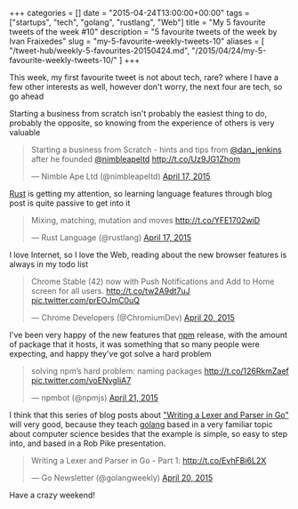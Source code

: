 +++
categories = []
date = "2015-04-24T13:00:00+00:00"
tags = ["startups", "tech", "golang", "rustlang", "Web"]
title = "My 5 favourite tweets of the week #10"
description = "5 favourite tweets of the week by Ivan Fraixedes"
slug = "my-5-favourite-weekly-tweets-10"
aliases = [
  "/tweet-hub/weekly-5-favourites-20150424.md",
  "/2015/04/24/my-5-favourite-weekly-tweets-10/"
]
+++

This week, my first favourite tweet is not about tech, rare? where I have a few other interests as well, however don't worry, the next four are tech, so go ahead


Starting a business from scratch isn't probably the easiest thing to do, probably the opposite, so knowing from the experience of others is very valuable

<blockquote class="twitter-tweet tw-align-center"><p>Starting a business from Scratch - hints and tips from <a href="https://twitter.com/dan_jenkins">@dan_jenkins</a> after he founded <a href="https://twitter.com/nimbleapeltd">@nimbleapeltd</a> <a href="http://t.co/Uz9JG1Zhom">http://t.co/Uz9JG1Zhom</a></p>&mdash; Nimble Ape Ltd (@nimbleapeltd) <a href="https://twitter.com/nimbleapeltd/status/589087461864779778">April 17, 2015</a></blockquote>
<script async src="//platform.twitter.com/widgets.js" charset="utf-8"></script>


[Rust](http://www.rust-lang.org/) is getting my attention, so learning language features through blog post is quite passive to get into it

<blockquote class="twitter-tweet tw-align-center"><p>Mixing, matching, mutation and moves <a href="http://t.co/YFE1702wiD">http://t.co/YFE1702wiD</a></p>&mdash; Rust Language (@rustlang) <a href="https://twitter.com/rustlang/status/589119747293220864">April 17, 2015</a></blockquote>
<script async src="//platform.twitter.com/widgets.js" charset="utf-8"></script>


I love Internet, so I love the Web, reading about the new browser features is always in my todo list

<blockquote class="twitter-tweet tw-align-center"><p>Chrome Stable (42) now with Push Notifications and Add to Home screen for all users.&#10;&#10;<a href="http://t.co/tw2A9dt7uJ">http://t.co/tw2A9dt7uJ</a> <a href="http://t.co/prEOJmC0uQ">pic.twitter.com/prEOJmC0uQ</a></p>&mdash; Chrome Developers (@ChromiumDev) <a href="https://twitter.com/ChromiumDev/status/590169593110335488">April 20, 2015</a></blockquote>
<script async src="//platform.twitter.com/widgets.js" charset="utf-8"></script>


I've been very happy of the new features that [npm](https://www.npmjs.com/) release, with the amount of package that it hosts, it was something that so many people were expecting, and happy they've got solve a hard problem

<blockquote class="twitter-tweet tw-align-center"><p>solving npm’s hard problem: naming packages <a href="http://t.co/126RkmZaef">http://t.co/126RkmZaef</a> <a href="http://t.co/voENvgIiA7">pic.twitter.com/voENvgIiA7</a></p>&mdash; npmbot (@npmjs) <a href="https://twitter.com/npmjs/status/590307732042973184">April 21, 2015</a></blockquote>
<script async src="//platform.twitter.com/widgets.js" charset="utf-8"></script>


I think that this series of blog posts about ["Writing a Lexer and Parser in Go"](http://adampresley.com/2015/04/12/writing-a-lexer-and-parser-in-go-part-1.html) will very good, because they teach [golang](http://golang.org) based in a very familiar topic about computer science besides that the example is simple, so easy to step into, and based in a Rob Pike presentation.

<blockquote class="twitter-tweet tw-align-center"><p>Writing a Lexer and Parser in Go - Part 1: <a href="http://t.co/EvhFBi6L2X">http://t.co/EvhFBi6L2X</a></p>&mdash; Go Newsletter (@golangweekly) <a href="https://twitter.com/golangweekly/status/590183203736068097">April 20, 2015</a></blockquote>
<script async src="//platform.twitter.com/widgets.js" charset="utf-8"></script>


Have a crazy weekend!
